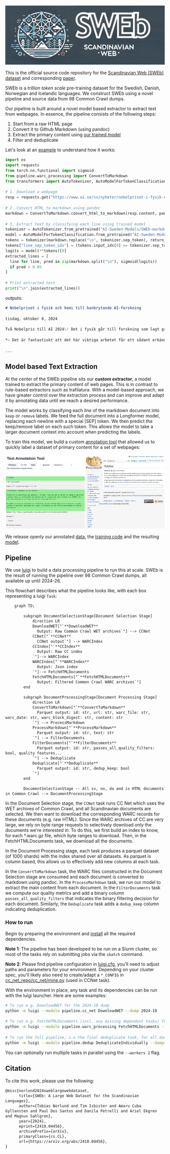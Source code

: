 
![SWEb: A Large Web Dataset for the Scandinavian Languages](sweb.jpg)

This is the official source code repository for the [Scandinavian Web (SWEb) dataset](https://huggingface.co/datasets/AI-Sweden-Models/SWEb) and corresponding [paper](#link).

SWEb is a _trillion token scale_ pre-training dataset for the Swedish, Danish, Norwegian and Icelandic languages. We construct SWEb using a novel pipeline and source data from 98 Common Crawl dumps. 

Our pipeline is built around a novel model based extractor to extract text from webpages. In essence, the pipeline consists of the following steps:

1. Start from a raw HTML page
2. Convert it to Github Markdown (using pandoc)
3. Extract the primary content using [our trained model](https://huggingface.co/AI-Sweden-Models/SWEb-markdown-extractor)
4. Filter and deduplicate

Let's look at an [example](https://www.ai.se/sv/nyheter/nobelpriset-i-fysik-och-kemi-till-banbrytande-ai-forskning) to understand how it works:

```python
import os
import requests
from torch.nn.functional import sigmoid
from pipeline.warc_processing import ConvertToMarkdown
from transformers import AutoTokenizer, AutoModelForTokenClassification

# 1. Download a webpage
resp = requests.get("https://www.ai.se/sv/nyheter/nobelpriset-i-fysik-och-kemi-till-banbrytande-ai-forskning")

# 2. Convert HTML to markdown using pandoc
markdown = ConvertToMarkdown.convert_html_to_markdown(resp.content, pandoc_path=f"{os.environ['HOME']}/bin/pandoc")  # path to pandoc 2.9.2.1, see INSTALL.md

# 3. Extract text by classifying each line using trained model
tokenizer = AutoTokenizer.from_pretrained("AI-Sweden-Models/SWEb-markdown-extractor")
model = AutoModelForTokenClassification.from_pretrained("AI-Sweden-Models/SWEb-markdown-extractor").eval()
tokens = tokenizer(markdown.replace("\n", tokenizer.sep_token), return_tensors="pt", add_special_tokens=False, truncation=True)
tokens["line_sep_token_ids"] = (tokens.input_ids[0] == tokenizer.sep_token_id).nonzero()[None, :, 0]
logits = model(**tokens)[0]
extracted_lines = [
  line for line, pred in zip(markdown.split("\n"), sigmoid(logits))
  if pred > 0.05
]

# Print extracted text
print("\n".join(extracted_lines))
```

outputs:

```markdown
# Nobelpriset i fysik och kemi till banbrytande AI-forskning

tisdag, oktober 8, 2024

Två Nobelpris till AI 2024\! Det i fysik går till forskning som lagt grunden till maskininlärning och artificiell intelligens, och det i kemi till Google DeepMinds AlphaFold2

*– Det är fantastiskt att det här viktiga arbetet får ett sådant erkännande. Särskilt den tillämpade AI som uppmärksammas i Kemipriset*, säger Johanna Bergman, Director of Strategic Initiatives på AI Sweden.

...
```

## Model based Text Extraction

At the center of the SWEb pipeline sits our **custom extractor**, a model trained to extract the primary content of web pages. 
This is in contrast to rule-based extractors such as trafilatura.
With a model-based approach, we have greater control over the extraction process and can improve and adapt it by annotating data until we reach a desired performance.

The model works by classifying each _line_ of the markdown document into `keep` or `remove` labels.
We feed the full document into a Longformer model, replacing each newline  with a special [SEP] token. 
We then predict the keep/remove label on each such token.
This allows the model to take a larger document context into account when predicting the labels.

To train this model, we build a custom [annotation tool](annotation_tool/) that allowed us to quickly label a dataset of primary content for a set of webpages:

![Screenshot of our annotation tool to label primary content of webpages](annotation_tool.png)

We release openly our annotated [data](annotation_tool/backend/data/data.jsonl), the [training code](pipeline/line_classification/train.py) and the resulting [model](https://huggingface.co/AI-Sweden-Models/SWEb-markdown-extractor).


## Pipeline

We use [luigi](https://github.com/spotify/luigi) to build a data processing pipeline to run this at scale.
SWEb is the result of running the pipeline over 98 Common Crawl dumps, all available up until 2024-26.

This flowchart describes what the pipeline looks like, with each box representing a luigi `Task`:

```mermaid
    graph TD;

        subgraph DocumentSelectionStage[Document Selection Stage]
            direction LR
            DownloadWET["`**DownloadWET**
              Output: Raw Common Crawl WET archives`"] --> CCNet
            CCNet["`**CCNet**
              CCNet output`"] --> WARCIndex
            CCIndex["`**CCIndex**
              Output: Raw CC index
            `"]--> WARCIndex
            WARCIndex["`**WARCIndex**
              Output: Json index
            `"]--> FetchHTMLDocuments
            FetchHTMLDocuments["`**FetchHTMLDocuments**
              Output: Filtered Common Crawl WARC archives`"]
        end

        subgraph DocumentProcessingStage[Document Processing Stage]
            direction LR
            ConvertToMarkdown["`**ConvertToMarkdown**
              Parquet output: id: str, url: str, warc_file: str, warc_date: str, warc_block_digest: str, content: str
            `"] --> ProcessMarkdown
            ProcessMarkdown["`**ProcessMarkdown**
              Parquet output: id: str, text: str
            `"] --> FilterDocuments
            FilterDocuments["`**FilterDocuments**
              Parquet output: id: str, passes_all_quality_filters: bool, quality features...
            `"] --> Deduplicate
            Deduplicate["`**Deduplicate**
              Parquet output: id: str, dedup_keep: bool
            `"]
        end

        DocumentSelectionStage -- All sv, no, da and is HTML documents in Common Crawl --> DocumentProcessingStage
```

In the Document Selection stage, the `CCNet` task runs CC Net which uses the WET archives of Common Crawl, and all Scandinavian documents are selected. We then want to download the corresponding WARC records for these documents (e.g. raw HTML). Since the WARC archives of CC are very large, we rely on byte range requests to selectively download only the documents we're interested in. To do this, we first build an index to know, for each *.warc.gz file, which byte ranges to download. Then, in the FetchHTMLDocuments task, we download all the documents.

In the Document Processing stage, each task produces a parquet dataset (of 1000 shards) with the index shared over all datasets. As parquet is column based, this allows us to effectively add new columns at each task.

In the `ConvertToMarkdown` task, the WARC files constructed in the Document Selection stage are consumed and each document is converted to markdown using pandoc. In the `ProcessMarkdown` task, we run our model to extract the main content from each document.
In the `FilterDocuments` task we compute our quality metrics and add a binary column `passes_all_quality_filters` that indicates the binary filtering decision for each document. Similarly, the `Deduplicate` task adds a `dedup_keep` column indicating deduplication.

### How to run

Begin by preparing the environment and [install](INSTALL.md) all the required dependencies.

**Note 1**: The pipeline has been developed to be run on a Slurm cluster, so most of the tasks rely on submitting jobs via the `sbatch` command.

**Note 2**: Please find pipeline configuration in [luigi.cfg](luigi.cfg), you'll need to adjust paths and parameters for your environment. Depending on your cluster spec, you'll likely also need to create/adapt a `*_CONFIG` in [cc_net_repo/cc_net/mine.py](cc_net_repo/cc_net/mine.py) (used in CCNet task).

With the environment in place, any task and its dependencies can be run with the luigi launcher. Here are some examples:

```bash
# To run e.g. DownloadWET for the 2024-10 dump
python -m luigi --module pipeline.cc_net DownloadWET --dump 2024-10

# To run e.g. FetchHTMLDocuments (incl. any missing dependent tasks) for the 2024-10 dump
python -m luigi --module pipeline.warc_processing FetchHTMLDocuments --dump 2024-10

# To run the full pipeline, i.e the final deduplicate task, for all dumps, run:
python -m luigi --module pipeline.dedup DeduplicateIndividually --dumps all
```

You can optionally run multiple tasks in parallel using the `--workers 2` flag.


## Citation

To cite this work, please use the following:

```
@misc{norlund2024sweblargewebdataset,
      title={SWEb: A Large Web Dataset for the Scandinavian Languages}, 
      author={Tobias Norlund and Tim Isbister and Amaru Cuba Gyllensten and Paul Dos Santos and Danila Petrelli and Ariel Ekgren and Magnus Sahlgren},
      year={2024},
      eprint={2410.04456},
      archivePrefix={arXiv},
      primaryClass={cs.CL},
      url={https://arxiv.org/abs/2410.04456}, 
}
```
